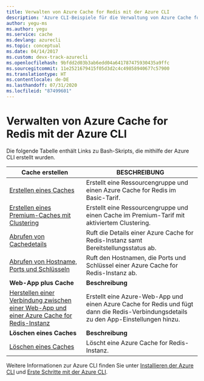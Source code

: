 ```yaml
---
title: Verwalten von Azure Cache for Redis mit der Azure CLI
description: 'Azure CLI-Beispiele für die Verwaltung von Azure Cache for Redis: Erstellen eines Caches, Löschen eines Caches, Abrufen von Cachedetails, Hostname, Ports und Schlüssel, Verbinden einer Web-App.'
author: yegu-ms
ms.author: yegu
ms.service: cache
ms.devlang: azurecli
ms.topic: conceptual
ms.date: 04/14/2017
ms.custom: devx-track-azurecli
ms.openlocfilehash: 9bfdd2d03b3ab6edd04a641787475930435a9ffc
ms.sourcegitcommit: 11e2521679415f05d3d2c4c49858940677c57900
ms.translationtype: HT
ms.contentlocale: de-DE
ms.lasthandoff: 07/31/2020
ms.locfileid: "87499601"
---
```

# <a name="manage-azure-cache-for-redis-with-azure-cli"></a>Verwalten von Azure Cache for Redis mit der Azure CLI

Die folgende Tabelle enthält Links zu Bash-Skripts, die mithilfe der Azure CLI erstellt wurden.

| Cache erstellen | BESCHREIBUNG |
| ------------ | ----------- |
| [Erstellen eines Caches](./scripts/create-cache.md) | Erstellt eine Ressourcengruppe und einen Azure Cache for Redis im Basic-Tarif. |
| [Erstellen eines Premium-Caches mit Clustering](./scripts/create-premium-cache-cluster.md) | Erstellt eine Ressourcengruppe und einen Cache im Premium-Tarif mit aktiviertem Clustering.|
| [Abrufen von Cachedetails](./scripts/show-cache.md) | Ruft die Details einer Azure Cache for Redis-Instanz samt Bereitstellungsstatus ab. |
| [Abrufen von Hostname, Ports und Schlüsseln](./scripts/cache-keys-ports.md) | Ruft den Hostnamen, die Ports und Schlüssel einer Azure Cache for Redis-Instanz ab. |
|**Web-App plus Cache**| **Beschreibung**|
| [Herstellen einer Verbindung zwischen einer Web-App und einer Azure Cache for Redis-Instanz](./../app-service/scripts/cli-connect-to-redis.md) | Erstellt eine Azure-Web-App und einen Azure Cache for Redis und fügt dann die Redis-Verbindungsdetails zu den App-Einstellungen hinzu. |
|**Löschen eines Caches**| **Beschreibung** |
| [Löschen eines Caches](./scripts/delete-cache.md) | Löscht eine Azure Cache for Redis-Instanz.  |

Weitere Informationen zur Azure CLI finden Sie unter [Installieren der Azure CLI](https://docs.microsoft.com/cli/azure/install-azure-cli) und [Erste Schritte mit der Azure CLI](https://docs.microsoft.com/cli/azure/get-started-with-azure-cli).
